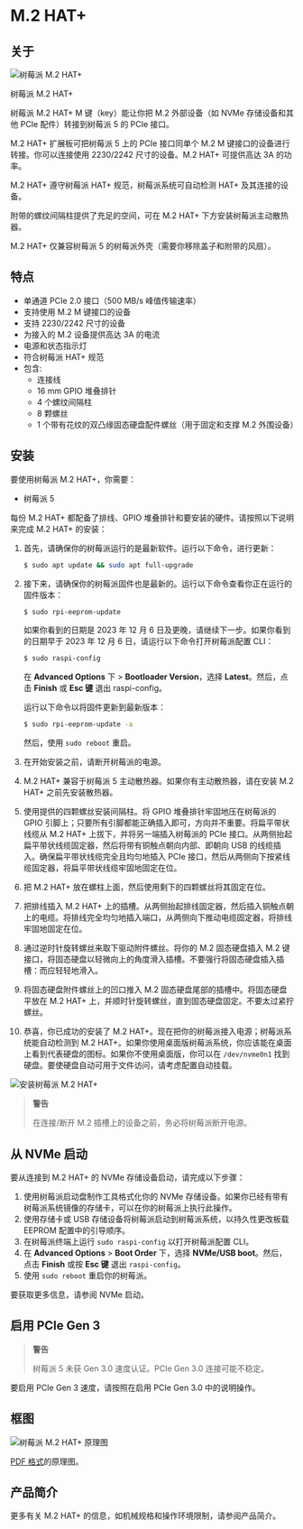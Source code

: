 # M.2 HAT+

## 关于

![树莓派 M.2 HAT+](https://www.raspberrypi.com/documentation/accessories/images/m2-hat-plus.jpg)

树莓派 M.2 HAT+

树莓派 M.2 HAT+ M 键（key）能让你把 M.2 外部设备（如 NVMe 存储设备和其他 PCIe 配件）转接到树莓派 5 的 PCIe 接口。

M.2 HAT+ 扩展板可把树莓派 5 上的 PCIe 接口同单个 M.2 M 键接口的设备进行转接。你可以连接使用 2230/2242 尺寸的设备。M.2 HAT+ 可提供高达 3A 的功率。

M.2 HAT+ 遵守树莓派 HAT+ 规范，树莓派系统可自动检测 HAT+ 及其连接的设备。

附带的螺纹间隔柱提供了充足的空间，可在 M.2 HAT+ 下方安装树莓派主动散热器。

M.2 HAT+ 仅兼容树莓派 5 的树莓派外壳（需要你移除盖子和附带的风扇）。

## 特点

* 单通道 PCIe 2.0 接口（500 MB/s 峰值传输速率）
* 支持使用 M.2 M 键接口的设备
* 支持 2230/2242 尺寸的设备
* 为接入的 M.2 设备提供高达 3A 的电流
* 电源和状态指示灯
* 符合树莓派 HAT+ 规范
* 包含:
  * 连接线
  * 16 mm GPIO 堆叠排针
  * 4 个螺纹间隔柱
  * 8 颗螺丝
  * 1 个带有花纹的双凸缘固态硬盘配件螺丝（用于固定和支撑 M.2 外围设备）

## 安装

要使用树莓派 M.2 HAT+，你需要：

* 树莓派 5

每份 M.2 HAT+ 都配备了排线、GPIO 堆叠排针和要安装的硬件。请按照以下说明来完成 M.2 HAT+ 的安装：

1. 首先，请确保你的树莓派运行的是最新软件。运行以下命令，进行更新：

    ```bash
    $ sudo apt update && sudo apt full-upgrade
    ```
2. 接下来，请确保你的树莓派固件也是最新的。运行以下命令查看你正在运行的固件版本：

    ```bash
    $ sudo rpi-eeprom-update
    ```

    如果你看到的日期是 2023 年 12 月 6 日及更晚，请继续下一步。如果你看到的日期早于 2023 年 12 月 6 日，请运行以下命令打开树莓派配置 CLI：

    ```bash
    $ sudo raspi-config
    ```

    在 **Advanced Options** 下 > **Bootloader Version**，选择 **Latest**。然后，点击 **Finish** 或 **Esc 键** 退出 raspi-config。

    运行以下命令以将固件更新到最新版本：

    ```bash
    $ sudo rpi-eeprom-update -a
    ```

    然后，使用 `sudo reboot` 重启。
3. 在开始安装之前，请断开树莓派的电源。
4. M.2 HAT+ 兼容于树莓派 5 主动散热器。如果你有主动散热器，请在安装 M.2 HAT+ 之前先安装散热器。
5. 使用提供的四颗螺丝安装间隔柱。将 GPIO 堆叠排针牢固地压在树莓派的 GPIO 引脚上；只要所有引脚都能正确插入即可，方向并不重要。将扁平带状线缆从 M.2 HAT+ 上拔下，并将另一端插入树莓派的 PCIe 接口。从两侧抬起扁平带状线缆固定器，然后将带有铜触点朝向内部、即朝向 USB 的线缆插入。确保扁平带状线缆完全且均匀地插入 PCIe 接口，然后从两侧向下按紧线缆固定器，将扁平带状线缆牢固地固定在位。
6. 把 M.2 HAT+ 放在螺柱上面，然后使用剩下的四颗螺丝将其固定在位。
7. 把排线插入 M.2 HAT+ 上的插槽。从两侧抬起排线固定器，然后插入铜触点朝上的电缆。将排线完全均匀地插入端口，从两侧向下推动电缆固定器，将排线牢固地固定在位。
8. 通过逆时针旋转螺丝来取下驱动附件螺丝。将你的 M.2 固态硬盘插入 M.2 键接口，将固态硬盘以轻微向上的角度滑入插槽。不要强行将固态硬盘插入插槽：而应轻轻地滑入。
9. 将固态硬盘附件螺丝上的凹口推入 M.2 固态硬盘尾部的插槽中。将固态硬盘平放在 M.2 HAT+ 上，并顺时针旋转螺丝，直到固态硬盘固定。不要太过紧拧螺丝。
10. 恭喜，你已成功的安装了 M.2 HAT+。现在把你的树莓派接入电源；树莓派系统能自动检测到 M.2 HAT+。如果你使用桌面版树莓派系统，你应该能在桌面上看到代表硬盘的图标。如果你不使用桌面版，你可以在 `/dev/nvme0n1` 找到硬盘。要使硬盘自动可用于文件访问，请考虑配置自动挂载。

![安装树莓派 M.2 HAT+](https://www.raspberrypi.com/documentation/accessories/images/m2-hat-plus-installation-07.png)

>**警告**
>
> 在连接/断开 M.2 插槽上的设备之前，务必将树莓派断开电源。

## 从 NVMe 启动

要从连接到 M.2 HAT+ 的 NVMe 存储设备启动，请完成以下步骤：

1. 使用树莓派启动盘制作工具格式化你的 NVMe 存储设备。如果你已经有带有树莓派系统镜像的存储卡，可以在你的树莓派上执行此操作。
2. 使用存储卡或 USB 存储设备将树莓派启动到树莓派系统，以持久性更改板载 EEPROM 配置中的引导顺序。
3. 在树莓派终端上运行 `sudo raspi-config` 以打开树莓派配置 CLI。
4. 在 **Advanced Options** > **Boot Order** 下，选择 **NVMe/USB boot**。然后，点击 **Finish**  或按 **Esc 键** 退出 `raspi-config`。
5. 使用 `sudo reboot` 重启你的树莓派。

要获取更多信息，请参阅 NVMe 启动。

## 启用 PCIe Gen 3

>**警告**
>
> 树莓派 5 未获 Gen 3.0 速度认证。PCIe Gen 3.0 连接可能不稳定。

要启用 PCIe Gen 3 速度，请按照在启用 PCIe Gen 3.0 中的说明操作。

## 框图

![树莓派 M.2 HAT+ 原理图](https://www.raspberrypi.com/documentation/accessories/images/m2-hat-plus-schematics.png)


[PDF 格式](https://datasheets.raspberrypi.com/m2-hat-plus/raspberry-pi-m2-hat-plus-schematics.pdf?_gl=1*1qlaav3*_ga*ODAwMTM3MTg4LjE3MTc1NzY1NTQ.*_ga_22FD70LWDS*MTcyMzcwMjM3Ny44NC4xLjE3MjM3MDI0MTAuMC4wLjA.)的原理图。

## 产品简介

更多有关 M.2 HAT+ 的信息，如机械规格和操作环境限制，请参阅产品简介。
